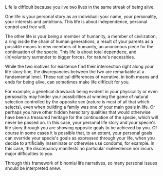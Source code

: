 Life is difficult because you live two lives in the same streak of being alive.

One life is your personal story as an individual: your name, your personality, your interests and ambitions.
This life is about independence, personal control and free will.

The other life is your being a member of humanity, a member of civilization, a ring inside the chain of human generations, a result of your parents as a possible means to new members of humanity, an anonimous piece for the continuation of the specie.
This life is about total dependece, and (in)voluntary surrender to bigger forces, for nature's necessities.

While the two motives for existence find their intersection right along your life story-line, the discrepancies between the two are remarkable at a fundamental level.
These radical differences of narrative, in both means and ends for being alive, can sometimes make life difficult for you.

For example, a genetical drawback being evident in your physicality or even personality may hinder your possibilities at winning the game of natural selection controlled by the opposite sex (nature is most of all that which selects), even when building a family was one of your main goals in life.
Or perhaps you have other hidden hereditary qualities that would otherwise have been a treasured heritage for the continuation of the specie, which will never be passed on.
In this case, your personal life story and your specie's life story through you are showing opposite goals to be achieved by you.
Of course in some cases it is possible that, to an extent, your personal goals can override your specie's goals as expressed through your life, when you decide to artificially inseminate or otherwise use condoms, for example.
In this case, the discrepancy manifests no particular malevolence nor incurs major difficulties to you.

Through this framework of binomial life narratives, so many personal issues should be interpreted anew.
